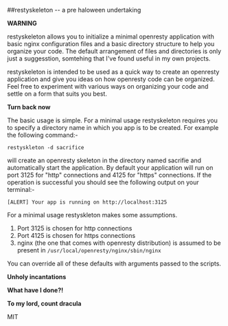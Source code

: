 ##restyskeleton -- a pre haloween undertaking 

**WARNING**

restyskeleton allows you to initialize a minimal openresty application with basic nginx configuration files and a basic directory structure to help you organize your code. The default arrangement of files and directories is only just a suggesstion, somtehing that I've found useful in my own projects.

restyskeleton is intended to be used as a quick way to create an openresty application and give you ideas on how openresty code can be organized. Feel free to experiment with various ways on organizing your code and settle on a form that suits you best. 

**Turn back now**

The basic usage is simple. For a minimal usage restyskeleton requires you to specify a directory name in which you app is to be created. For example the following command:- 

```
restyskleton -d sacrifice

```
will create an openresty skeleton in the directory named sacrifie and automatically start the application. By default your application will run on port 3125 for "http" connections and 4125 for "https" connections. If the operation is successful you should see the following output on your terminal:-

```
[ALERT] Your app is running on http://localhost:3125

```

For a minimal usage restyskleton makes some assumptions.

1. Port 3125 is chosen for http connections
2. Port 4125 is chosen for https connections
3. nginx (the one that comes with openresty distribution) is assumed to be present in
`/usr/local/openresty/nginx/sbin/nginx`

You can override all of these defaults with arguments passed to the scripts. 


**Unholy incantations**



**What have I done?!**

**To my lord, count dracula**

MIT
